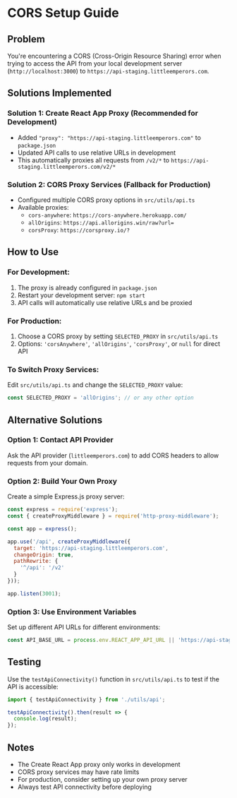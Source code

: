 # CORS Setup Guide

## Problem
You're encountering a CORS (Cross-Origin Resource Sharing) error when trying to access the API from your local development server (`http://localhost:3000`) to `https://api-staging.littleemperors.com`.

## Solutions Implemented

### Solution 1: Create React App Proxy (Recommended for Development)
- Added `"proxy": "https://api-staging.littleemperors.com"` to `package.json`
- Updated API calls to use relative URLs in development
- This automatically proxies all requests from `/v2/*` to `https://api-staging.littleemperors.com/v2/*`

### Solution 2: CORS Proxy Services (Fallback for Production)
- Configured multiple CORS proxy options in `src/utils/api.ts`
- Available proxies:
  - `cors-anywhere`: `https://cors-anywhere.herokuapp.com/`
  - `allOrigins`: `https://api.allorigins.win/raw?url=`
  - `corsProxy`: `https://corsproxy.io/?`

## How to Use

### For Development:
1. The proxy is already configured in `package.json`
2. Restart your development server: `npm start`
3. API calls will automatically use relative URLs and be proxied

### For Production:
1. Choose a CORS proxy by setting `SELECTED_PROXY` in `src/utils/api.ts`
2. Options: `'corsAnywhere'`, `'allOrigins'`, `'corsProxy'`, or `null` for direct API

### To Switch Proxy Services:
Edit `src/utils/api.ts` and change the `SELECTED_PROXY` value:
```typescript
const SELECTED_PROXY = 'allOrigins'; // or any other option
```

## Alternative Solutions

### Option 1: Contact API Provider
Ask the API provider (`littleemperors.com`) to add CORS headers to allow requests from your domain.

### Option 2: Build Your Own Proxy
Create a simple Express.js proxy server:
```javascript
const express = require('express');
const { createProxyMiddleware } = require('http-proxy-middleware');

const app = express();

app.use('/api', createProxyMiddleware({
  target: 'https://api-staging.littleemperors.com',
  changeOrigin: true,
  pathRewrite: {
    '^/api': '/v2'
  }
}));

app.listen(3001);
```

### Option 3: Use Environment Variables
Set up different API URLs for different environments:
```typescript
const API_BASE_URL = process.env.REACT_APP_API_URL || 'https://api-staging.littleemperors.com/v2';
```

## Testing
Use the `testApiConnectivity()` function in `src/utils/api.ts` to test if the API is accessible:
```typescript
import { testApiConnectivity } from './utils/api';

testApiConnectivity().then(result => {
  console.log(result);
});
```

## Notes
- The Create React App proxy only works in development
- CORS proxy services may have rate limits
- For production, consider setting up your own proxy server
- Always test API connectivity before deploying
